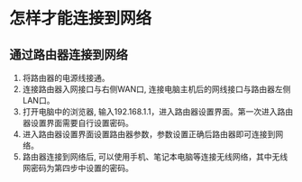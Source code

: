 # 怎样才能连接到网络

## 通过路由器连接到网络

1. 将路由器的电源线接通。
2. 连接路由器入网接口与右侧WAN口, 连接电脑主机后的网线接口与路由器左侧LAN口。
3. 打开电脑中的浏览器, 输入192.168.1.1，进入路由器设置界面。第一次进入路由器设置界面需要自行设置密码。
4. 进入路由器设置界面设置路由器参数，参数设置正确后路由器即可连接到网络。
5. 路由器连接到网络后, 可以使用手机、笔记本电脑等连接无线网络，其中无线网密码为第四步中设置的密码。





